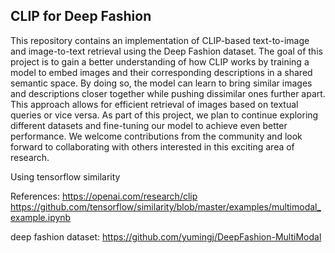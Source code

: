 ## CLIP for Deep Fashion

This repository contains an implementation of CLIP-based text-to-image and image-to-text retrieval using the Deep Fashion dataset. The goal of this project is to gain a better understanding of how CLIP works by training a model to embed images and their corresponding descriptions in a shared semantic space. By doing so, the model can learn to bring similar images and descriptions closer together while pushing dissimilar ones further apart. This approach allows for efficient retrieval of images based on textual queries or vice versa. As part of this project, we plan to continue exploring different datasets and fine-tuning our model to achieve even better performance. We welcome contributions from the community and look forward to collaborating with others interested in this exciting area of research.

Using tensorflow similarity 

References:
https://openai.com/research/clip
https://github.com/tensorflow/similarity/blob/master/examples/multimodal_example.ipynb



deep fashion dataset: https://github.com/yumingj/DeepFashion-MultiModal

